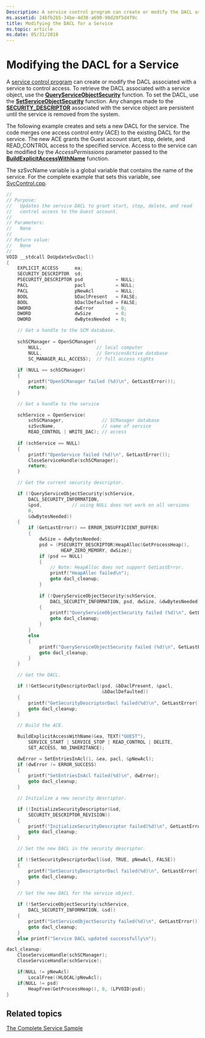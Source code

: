 ```yaml
---
Description: A service control program can create or modify the DACL associated with a service to control access.
ms.assetid: 24bfb2b5-34be-4d38-a690-90d29f5d4f9c
title: Modifying the DACL for a Service
ms.topic: article
ms.date: 05/31/2018
---
```


# Modifying the DACL for a Service

A [service control program](service-control-programs.md) can create or modify the DACL associated with a service to control access. To retrieve the DACL associated with a service object, use the [**QueryServiceObjectSecurity**](https://docs.microsoft.com/windows/desktop/api/winsvc/nf-winsvc-queryserviceobjectsecurity) function. To set the DACL, use the [**SetServiceObjectSecurity**](https://docs.microsoft.com/windows/desktop/api/winsvc/nf-winsvc-setserviceobjectsecurity) function. Any changes made to the [**SECURITY\_DESCRIPTOR**](https://docs.microsoft.com/windows/desktop/api/winnt/ns-winnt-security_descriptor) associated with the service object are persistent until the service is removed from the system.

The following example creates and sets a new DACL for the service. The code merges one access control entry (ACE) to the existing DACL for the service. The new ACE grants the Guest account start, stop, delete, and READ\_CONTROL access to the specified service. Access to the service can be modified by the *AccessPermissions* parameter passed to the [**BuildExplicitAccessWithName**](https://docs.microsoft.com/windows/desktop/api/aclapi/nf-aclapi-buildexplicitaccesswithnamea) function.

The szSvcName variable is a global variable that contains the name of the service. For the complete example that sets this variable, see [SvcControl.cpp](svccontrol-cpp.md).


```C++
//
// Purpose: 
//   Updates the service DACL to grant start, stop, delete, and read
//   control access to the Guest account.
//
// Parameters:
//   None
// 
// Return value:
//   None
//
VOID __stdcall DoUpdateSvcDacl()
{
    EXPLICIT_ACCESS      ea;
    SECURITY_DESCRIPTOR  sd;
    PSECURITY_DESCRIPTOR psd            = NULL;
    PACL                 pacl           = NULL;
    PACL                 pNewAcl        = NULL;
    BOOL                 bDaclPresent   = FALSE;
    BOOL                 bDaclDefaulted = FALSE;
    DWORD                dwError        = 0;
    DWORD                dwSize         = 0;
    DWORD                dwBytesNeeded  = 0;

    // Get a handle to the SCM database. 
 
    schSCManager = OpenSCManager( 
        NULL,                    // local computer
        NULL,                    // ServicesActive database 
        SC_MANAGER_ALL_ACCESS);  // full access rights 
 
    if (NULL == schSCManager) 
    {
        printf("OpenSCManager failed (%d)\n", GetLastError());
        return;
    }

    // Get a handle to the service

    schService = OpenService( 
        schSCManager,              // SCManager database 
        szSvcName,                 // name of service 
        READ_CONTROL | WRITE_DAC); // access
 
    if (schService == NULL)
    { 
        printf("OpenService failed (%d)\n", GetLastError()); 
        CloseServiceHandle(schSCManager);
        return;
    }    

    // Get the current security descriptor.

    if (!QueryServiceObjectSecurity(schService,
        DACL_SECURITY_INFORMATION, 
        &psd,           // using NULL does not work on all versions
        0, 
        &dwBytesNeeded))
    {
        if (GetLastError() == ERROR_INSUFFICIENT_BUFFER)
        {
            dwSize = dwBytesNeeded;
            psd = (PSECURITY_DESCRIPTOR)HeapAlloc(GetProcessHeap(),
                    HEAP_ZERO_MEMORY, dwSize);
            if (psd == NULL)
            {
                // Note: HeapAlloc does not support GetLastError.
                printf("HeapAlloc failed\n");
                goto dacl_cleanup;
            }
  
            if (!QueryServiceObjectSecurity(schService,
                DACL_SECURITY_INFORMATION, psd, dwSize, &dwBytesNeeded))
            {
                printf("QueryServiceObjectSecurity failed (%d)\n", GetLastError());
                goto dacl_cleanup;
            }
        }
        else 
        {
            printf("QueryServiceObjectSecurity failed (%d)\n", GetLastError());
            goto dacl_cleanup;
        }
    }

    // Get the DACL.

    if (!GetSecurityDescriptorDacl(psd, &bDaclPresent, &pacl,
                                   &bDaclDefaulted))
    {
        printf("GetSecurityDescriptorDacl failed(%d)\n", GetLastError());
        goto dacl_cleanup;
    }

    // Build the ACE.

    BuildExplicitAccessWithName(&ea, TEXT("GUEST"),
        SERVICE_START | SERVICE_STOP | READ_CONTROL | DELETE,
        SET_ACCESS, NO_INHERITANCE);

    dwError = SetEntriesInAcl(1, &ea, pacl, &pNewAcl);
    if (dwError != ERROR_SUCCESS)
    {
        printf("SetEntriesInAcl failed(%d)\n", dwError);
        goto dacl_cleanup;
    }

    // Initialize a new security descriptor.

    if (!InitializeSecurityDescriptor(&sd, 
        SECURITY_DESCRIPTOR_REVISION))
    {
        printf("InitializeSecurityDescriptor failed(%d)\n", GetLastError());
        goto dacl_cleanup;
    }

    // Set the new DACL in the security descriptor.

    if (!SetSecurityDescriptorDacl(&sd, TRUE, pNewAcl, FALSE))
    {
        printf("SetSecurityDescriptorDacl failed(%d)\n", GetLastError());
        goto dacl_cleanup;
    }

    // Set the new DACL for the service object.

    if (!SetServiceObjectSecurity(schService, 
        DACL_SECURITY_INFORMATION, &sd))
    {
        printf("SetServiceObjectSecurity failed(%d)\n", GetLastError());
        goto dacl_cleanup;
    }
    else printf("Service DACL updated successfully\n");

dacl_cleanup:
    CloseServiceHandle(schSCManager);
    CloseServiceHandle(schService);

    if(NULL != pNewAcl)
        LocalFree((HLOCAL)pNewAcl);
    if(NULL != psd)
        HeapFree(GetProcessHeap(), 0, (LPVOID)psd);
}
```



## Related topics

<dl> <dt>

[The Complete Service Sample](the-complete-service-sample.md)
</dt> </dl>

 

 



